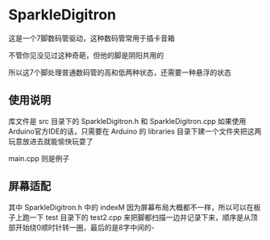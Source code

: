 # SparkleDigitron
这是一个7脚数码管驱动，这种数码管常用于插卡音箱

不管你见没见过这种奇葩，但他的脚是阴阳共用的

所以这7个脚处理普通数码管的高和低两种状态，还需要一种悬浮的状态

## 使用说明
库文件是 src 目录下的 SparkleDigitron.h 和 SparkleDigitron.cpp 如果使用Arduino官方IDE的话，只需要在 Arduino 的 libraries 目录下建一个文件夹把这两玩意放进去就能愉快玩耍了

main.cpp 则是例子

## 屏幕适配
其中 SparkleDigitron.h 中的 indexM 因为屏幕布局大概都不一样，所以可以在板子上跑一下 test 目录下的 test2.cpp 来把脚都扫描一边并记录下来，顺序是从顶部开始绕0顺时针转一圈，最后的是8字中间的-